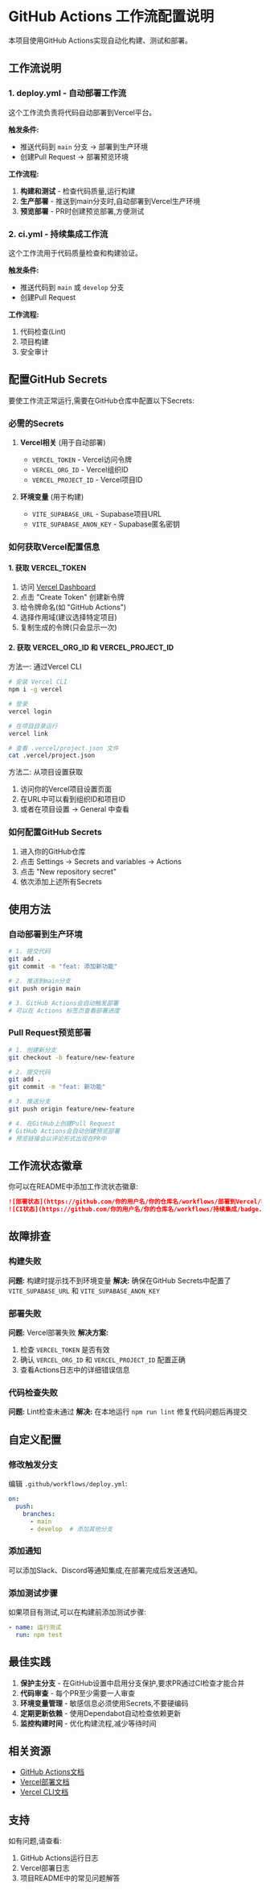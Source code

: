 # GitHub Actions 工作流配置说明

本项目使用GitHub Actions实现自动化构建、测试和部署。

## 工作流说明

### 1. deploy.yml - 自动部署工作流

这个工作流负责将代码自动部署到Vercel平台。

**触发条件:**
- 推送代码到 `main` 分支 → 部署到生产环境
- 创建Pull Request → 部署预览环境

**工作流程:**
1. **构建和测试** - 检查代码质量,运行构建
2. **生产部署** - 推送到main分支时,自动部署到Vercel生产环境
3. **预览部署** - PR时创建预览部署,方便测试

### 2. ci.yml - 持续集成工作流

这个工作流用于代码质量检查和构建验证。

**触发条件:**
- 推送代码到 `main` 或 `develop` 分支
- 创建Pull Request

**工作流程:**
1. 代码检查(Lint)
2. 项目构建
3. 安全审计

## 配置GitHub Secrets

要使工作流正常运行,需要在GitHub仓库中配置以下Secrets:

### 必需的Secrets

1. **Vercel相关** (用于自动部署)
   - `VERCEL_TOKEN` - Vercel访问令牌
   - `VERCEL_ORG_ID` - Vercel组织ID
   - `VERCEL_PROJECT_ID` - Vercel项目ID

2. **环境变量** (用于构建)
   - `VITE_SUPABASE_URL` - Supabase项目URL
   - `VITE_SUPABASE_ANON_KEY` - Supabase匿名密钥

### 如何获取Vercel配置信息

#### 1. 获取 VERCEL_TOKEN

1. 访问 [Vercel Dashboard](https://vercel.com/account/tokens)
2. 点击 "Create Token" 创建新令牌
3. 给令牌命名(如 "GitHub Actions")
4. 选择作用域(建议选择特定项目)
5. 复制生成的令牌(只会显示一次)

#### 2. 获取 VERCEL_ORG_ID 和 VERCEL_PROJECT_ID

方法一: 通过Vercel CLI
```bash
# 安装 Vercel CLI
npm i -g vercel

# 登录
vercel login

# 在项目目录运行
vercel link

# 查看 .vercel/project.json 文件
cat .vercel/project.json
```

方法二: 从项目设置获取
1. 访问你的Vercel项目设置页面
2. 在URL中可以看到组织ID和项目ID
3. 或者在项目设置 → General 中查看

### 如何配置GitHub Secrets

1. 进入你的GitHub仓库
2. 点击 Settings → Secrets and variables → Actions
3. 点击 "New repository secret"
4. 依次添加上述所有Secrets

## 使用方法

### 自动部署到生产环境

```bash
# 1. 提交代码
git add .
git commit -m "feat: 添加新功能"

# 2. 推送到main分支
git push origin main

# 3. GitHub Actions会自动触发部署
# 可以在 Actions 标签页查看部署进度
```

### Pull Request预览部署

```bash
# 1. 创建新分支
git checkout -b feature/new-feature

# 2. 提交代码
git add .
git commit -m "feat: 新功能"

# 3. 推送分支
git push origin feature/new-feature

# 4. 在GitHub上创建Pull Request
# GitHub Actions会自动创建预览部署
# 预览链接会以评论形式出现在PR中
```

## 工作流状态徽章

你可以在README中添加工作流状态徽章:

```markdown
![部署状态](https://github.com/你的用户名/你的仓库名/workflows/部署到Vercel/badge.svg)
![CI状态](https://github.com/你的用户名/你的仓库名/workflows/持续集成/badge.svg)
```

## 故障排查

### 构建失败

**问题:** 构建时提示找不到环境变量
**解决:** 确保在GitHub Secrets中配置了 `VITE_SUPABASE_URL` 和 `VITE_SUPABASE_ANON_KEY`

### 部署失败

**问题:** Vercel部署失败
**解决方案:**
1. 检查 `VERCEL_TOKEN` 是否有效
2. 确认 `VERCEL_ORG_ID` 和 `VERCEL_PROJECT_ID` 配置正确
3. 查看Actions日志中的详细错误信息

### 代码检查失败

**问题:** Lint检查未通过
**解决:** 在本地运行 `npm run lint` 修复代码问题后再提交

## 自定义配置

### 修改触发分支

编辑 `.github/workflows/deploy.yml`:

```yaml
on:
  push:
    branches:
      - main
      - develop  # 添加其他分支
```

### 添加通知

可以添加Slack、Discord等通知集成,在部署完成后发送通知。

### 添加测试步骤

如果项目有测试,可以在构建前添加测试步骤:

```yaml
- name: 运行测试
  run: npm test
```

## 最佳实践

1. **保护主分支** - 在GitHub设置中启用分支保护,要求PR通过CI检查才能合并
2. **代码审查** - 每个PR至少需要一人审查
3. **环境变量管理** - 敏感信息必须使用Secrets,不要硬编码
4. **定期更新依赖** - 使用Dependabot自动检查依赖更新
5. **监控构建时间** - 优化构建流程,减少等待时间

## 相关资源

- [GitHub Actions文档](https://docs.github.com/cn/actions)
- [Vercel部署文档](https://vercel.com/docs/deployments/overview)
- [Vercel CLI文档](https://vercel.com/docs/cli)

## 支持

如有问题,请查看:
1. GitHub Actions运行日志
2. Vercel部署日志
3. 项目README中的常见问题解答

